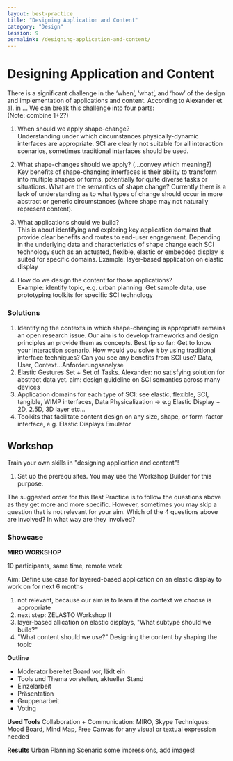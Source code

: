 ```yaml
---
layout: best-practice
title: "Designing Application and Content"
category: "Design"
lession: 9
permalink: /designing-application-and-content/
---
```


# Designing Application and Content
There is a significant challenge in the ‘when’, ‘what’, and ‘how’ of the design and implementation of applications and content. According to Alexander et al. in ... We can break this challenge into four parts:  
(Note: combine 1+2?)

1. When should we apply shape-change?  
Understanding under which circumstances physically-dynamic interfaces are appropriate. SCI are clearly not suitable for all interaction scenarios, sometimes traditional interfaces should be used.

2. What shape-changes should we apply? (...convey which meaning?)  
Key benefits of shape-changing interfaces is their ability to transform into multiple shapes or forms, potentially for quite diverse tasks or situations. 
What are the semantics of shape change? Currently there is a lack of understanding as to what types of change should occur in more abstract or generic circumstances (where shape may not naturally represent content).

3. What applications should we build?  
This is about identifying and exploring key application domains that provide clear benefits and routes to end-user engagement. Depending in the underlying data and characteristics of shape change each SCI technology such as an actuated, flexible, elastic or embedded display is suited for specific domains. 
Example: layer-based application on elastic display

4. How do we design the content for those applications?  
Example: identify topic, e.g. urban planning. Get sample data, use prototyping toolkits for specific SCI technology

### Solutions
1. Identifying the contexts in which shape-changing is appropriate remains an open research issue. Our aim is to develop frameworks and design principles an provide them as concepts. Best tip so far: Get to know your interaction scenario. How would you solve it by using traditional interface techniques? Can you see any benefits from SCI use? Data, User, Context...Anforderungsanalyse
2. Elastic Gestures Set + Set of Tasks. Alexander: no satisfying solution for abstract data yet. aim: design guideline on SCI semantics across many devices
3. Application domains for each type of SCI: see elastic, flexible, SCI, tangible, WIMP interfaces, Data Physicalization -> e.g Elastic Display + 2D, 2.5D, 3D layer etc...
4. Toolkits that facilitate content design on any size, shape, or form-factor interface, e.g. Elastic Displays Emulator

## Workshop
Train your own skills in "designing application and content"! 

1. Set up the prerequisites. You may use the Workshop Builder for this purpose. 

The suggested order for this Best Practice is to follow the questions above as they get more and more specific. However, sometimes you may skip a question that is not relevant for your aim. Which of the 4 questions above are involved? In what way are they involved?

### Showcase

**MIRO WORKSHOP**

10 participants, same time, remote work

Aim: Define use case for layered-based application on an elastic display to work on for next 6 months

1. not relevant, because our aim is to learn if the context we choose is appropriate
2. next step: ZELASTO Workshop II
3. layer-based allication on elastic displays, "What subtype should we build?"
4. "What content should we use?" Designing the content by shaping the topic

**Outline**
- Moderator bereitet Board vor, lädt ein
- Tools und Thema vorstellen, aktueller Stand
- Einzelarbeit
- Präsentation
- Gruppenarbeit
- Voting

**Used Tools**
Collaboration + Communication: MIRO, Skype
Techniques: Mood Board, Mind Map, Free Canvas for any visual or textual expression needed

**Results**
Urban Planning Scenario
some impressions, add images!

